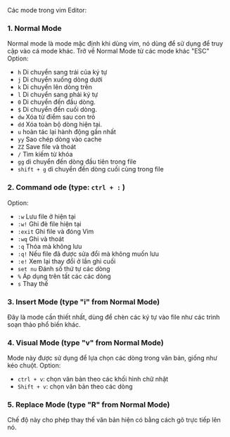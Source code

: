 Các mode trong vim Editor: 

### 1. Normal Mode 
Normal mode là mode mặc định khi dùng vim, nó dùng để sử dụng để truy cập vào cá mode khác.
Trở về Normal Mode từ các mode khác "ESC"
Option:
- `h` Di chuyển sang trái của ký tự
- `j` Di chuyển xuống dòng dưới
- `k` Di chuyển lên dòng trên
- `l` Di chuyển sang phải ký tự
- `0` Di chuyển đến đầu dòng.
- `$` Di chuyển đến cuối dòng.
- `dw` Xóa từ điểm sau con trỏ
- `dd` Xóa toàn bộ dòng hiện tại.
- `u` hoàn tác lại hành động gần nhất
- `yy` Sao chép dòng vào cache
- `ZZ` Save file và thoát
- `/` Tìm kiếm từ khóa
- `gg` di chuyển đến dòng đầu tiên trong file
- `shift + g` di chuyển đến dòng cuối cùng trong file
### 2. Command ode (type: `ctrl + :` )
Option:
- `:w`   Lưu file ở hiện tại
- `:w!`  Ghi đè file hiện tại
- `:exit` Ghi file và đóng Vim
- `:wq` Ghi và thoát
- `:q` Thóa mà không lưu
- `:q!` Nếu file đã được sửa đổi mà không muốn lưu
- `:e!` Xem lại thay đổi ở lần ghi cuối
- `set nu` Đánh số thứ tự các dòng
- `%` Áp dụng trên tất các các dòng
- `s` Thay thế 
### 3. Insert Mode (type "i" from Normal Mode)
Đây là mode cần thiết nhất, dùng để chèn các ký tự vào file như các trình soạn thảo phổ biến khác.
### 4. Visual Mode (type "v" from Normal Mode)
Mode này được sử dụng để lựa chọn các dòng trong văn bản, giống như kéo chuột.
Option:
- `ctrl + v`: chọn văn bản theo các khối hình chữ nhật
- `Shift + v`: chọn văn bản theo các dòng
### 5. Replace Mode (type "R" from Normal Mode)
Chế độ này cho phép thay thế văn bản hiện có bằng cách gõ trực tiếp lên nó.

